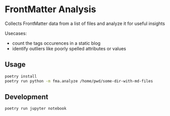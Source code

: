 # FrontMatter Analysis

Collects FrontMatter data from a list of files and analyze it for useful insights

Usecases:

- count the tags occurences in a static blog
- identify outliers like poorly spelled attributes or values

## Usage

```sh
poetry install
poetry run python -m fma.analyze /home/pwd/some-dir-with-md-files
```

## Development

```sh
poetry run jupyter notebook
```